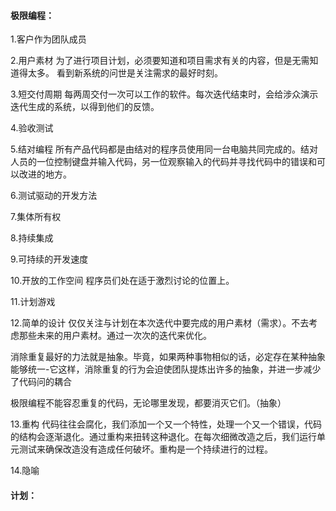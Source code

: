 #### **极限编程：**

1.客户作为团队成员

2.用户素材
为了进行项目计划，必须要知道和项目需求有关的内容，但是无需知道得太多。
看到新系统的问世是关注需求的最好时刻。

3.短交付周期
每两周交付一次可以工作的软件。每次迭代结束时，会给涉众演示迭代生成的系统，以得到他们的反馈。

4.验收测试

5.结对编程
所有产品代码都是由结对的程序员使用同一台电脑共同完成的。结对人员的一位控制键盘并输入代码，另一位观察输入的代码并寻找代码中的错误和可以改进的地方。

6.测试驱动的开发方法

7.集体所有权

8.持续集成

9.可持续的开发速度

10.开放的工作空间
程序员们处在适于激烈讨论的位置上。

11.计划游戏

12.简单的设计
仅仅关注与计划在本次迭代中要完成的用户素材（需求）。不去考虑那些未来的用户素材。通过一次次的迭代来优化。

消除重复最好的力法就是抽象。毕竟，如果两种事物相似的话，必定存在某种抽象能够统一-它这样，消除重复的行为会迫使团队提炼出许多的抽象，并进一步减少了代码问的耦合

极限编程不能容忍重复的代码，无论哪里发现，都要消灭它们。（抽象）

13.重构
代码往往会腐化，我们添加一个又一个特性，处理一个又一个错误，代码的结构会逐渐退化。通过重构来扭转这种退化。在每次细微改造之后，我们运行单元测试来确保改造没有造成任何破坏。重构是一个持续进行的过程。

14.隐喻

#### 计划：